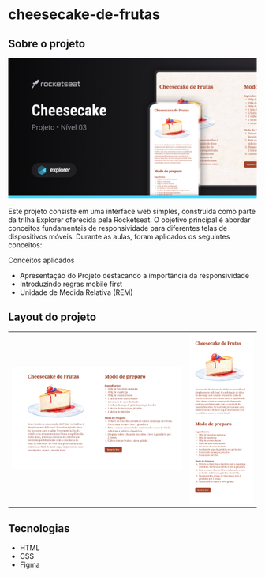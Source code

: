 # cheesecake-de-frutas

## Sobre o projeto
![preview](assets/preview.png)

Este projeto consiste em uma interface web simples, construída como parte da trilha Explorer oferecida pela Rocketseat.
O objetivo principal é abordar conceitos fundamentais de responsividade para diferentes telas de dispositivos móveis.
Durante as aulas, foram aplicados os seguintes conceitos:


Conceitos aplicados
* Apresentação do Projeto destacando a importância da responsividade
* Introduzindo regras mobile first
* Unidade de Medida Relativa (REM)

## Layout do projeto
<table>
  <tr>
    <td><img src="assets/cheesecake-desktop.png"></td>
    <td><img src="assets/cheesecake-mobile.png"></td>
  </tr>   
</table>

## Tecnologias
- HTML
- CSS
- Figma
